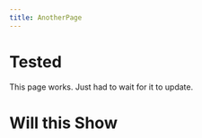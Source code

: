 ```yaml
---
title: AnotherPage
--- 
```


# Tested
This page works. Just had to wait for it to update.

# Will this Show
